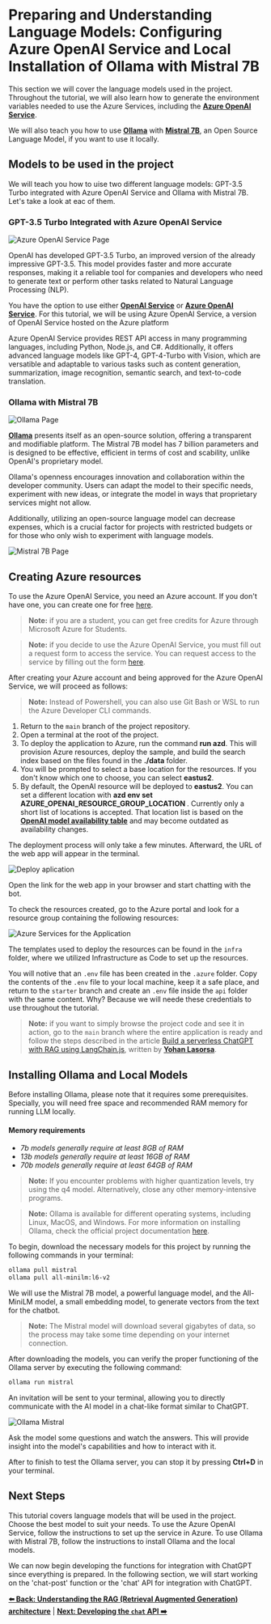 # Preparing and Understanding Language Models: Configuring Azure OpenAI Service and Local Installation of Ollama with Mistral 7B

This section we will cover the language models used in the project. Throughout the tutorial, we will also learn how to generate the environment variables needed to use the Azure Services, including the **[Azure OpenAI Service](https://learn.microsoft.com/azure/ai-services/openai/overview)**.

We will also teach you how to use **[Ollama](https://ollama.com/)** with **[Mistral 7B](https://mistral.ai/)**, an Open Source Language Model, if you want to use it locally.

## Models to be used in the project

We will teach you how to uise two different language models: GPT-3.5 Turbo integrated with Azure OpenAI Service and Ollama with Mistral 7B. Let's take a look at eac of them.

### GPT-3.5 Turbo Integrated with Azure OpenAI Service

![Azure OpenAI Service Page](./images/azure-openai-page.png)

OpenAI has developed GPT-3.5 Turbo, an improved version of the already impressive GPT-3.5. This model provides faster and more accurate responses, making it a reliable tool for companies and developers who need to generate text or perform other tasks related to Natural Language Processing (NLP).

You have the option to use either **[OpenAI Service](https://openai.com/)** or **[Azure OpenAI Service](https://azure.microsoft.com/products/ai-services/openai-service)**. For this tutorial, we will be using Azure OpenAI Service, a version of OpenAI Service hosted on the Azure platform

Azure OpenAI Service provides REST API access in many programming languages, including Python, Node.js, and C#. Additionally, it offers advanced language models like GPT-4, GPT-4-Turbo with Vision, which are versatible and adaptable to various tasks such as content generation, summarization, image recognition, semantic search, and text-to-code translation.

### Ollama with Mistral 7B

![Ollama Page](./images/ollama-page.png)

**[Ollama](https://ollama.com/)** presents itself as an open-source solution, offering a transparent and modifiable platform. The Mistral 7B model has 7 billion parameters and is designed to be effective, efficient in terms of cost and scability, unlike OpenAI's proprietary model.

Ollama's openness encourages innovation and collaboration within the developer community. Users can adapt the model to their specific needs, experiment with new ideas, or integrate the model in ways that proprietary services might not allow.

Additionally, utilizing an open-source language model can decrease expenses, which is a crucial factor for projects with restricted budgets or for those who only wish to experiment with language models.

![Mistral 7B Page](./images/mistral-7b-page.png)

## Creating Azure resources

To use the Azure OpenAI Service, you need an Azure account. If you don't have one, you can create one for free [here](https://azure.microsoft.com/pt-br/free/).

> **Note:** if you are a student, you can get free credits for Azure through Microsoft Azure for Students.

> **Note:** if you decide to use the Azure OpenAI Service, you must fill out a request form to access the service. You can request access to the service by filling out the form [here](https://aka.ms/oaiapply).

After creating your Azure account and being approved for the Azure OpenAI Service, we will proceed as follows:

> **Note:** Instead of Powershell, you can also use Git Bash or WSL to run the Azure Developer CLI commands.

1. Return to the `main` branch of the project repository.
2. Open a terminal at the root of the project.
3. To deploy the application to Azure, run the command **run azd**. This will provision Azure resources, deploy the sample, and build the search index based on the files found in the **./data** folder.
4. You will be prompted to select a base location for the resources. If you don't know which one to choose, you can select **eastus2**.
5. By default, the OpenAI resource will be deployed to **eastus2**. You can set a different location with **azd env set AZURE_OPENAI_RESOURCE_GROUP_LOCATION <location>**. Currently only a short list of locations is accepted. That location list is based on the **[OpenAI model availability table](https://learn.microsoft.com/pt-br/azure/ai-services/openai/concepts/models#standard-deployment-model-availability)** and may become outdated as availability changes.

The deployment process will only take a few minutes. Afterward, the URL of the web app will appear in the terminal.

![Deploy aplication](./images/deployed-app.png)

Open the link for the web app in your browser and start chatting with the bot.

To check the resources created, go to the Azure portal and look for a resource group containing the following resources:

![Azure Services for the Application](./images/services-azure-portal.png)

The templates used to deploy the resources can be found in the `infra` folder, where we utilized Infrastructure as Code to set up the resources.

You will notive that an `.env` file has been created in the `.azure` folder. Copy the contents of the `.env` file to your local machine, keep it a safe place, and return to the `starter` branch and create an `.env` file inside the `api` folder with the same content. Why? Because we will neede these credentials to use throughout the tutorial.

> **Note:** if you want to simply browse the project code and see it in action, go to the `main` branch where the entire application is ready and follow the steps described in the article [Build a serverless ChatGPT with RAG using LangChain.js](https://techcommunity.microsoft.com/t5/apps-on-azure-blog/build-a-serverless-chatgpt-with-rag-using-langchain-js/ba-p/4111041), written by **[Yohan Lasorsa](https://twitter.com/sinedied)**.

## Installing Ollama and Local Models

Before installing Ollama, please note that it requires some prerequisites. Specially, you will need free space and recommended RAM memory for running LLM locally.

#### Memory requirements

- _7b models generally require at least 8GB of RAM_
- _13b models generally require at least 16GB of RAM_
- _70b models generally require at least 64GB of RAM_

> **Note:** If you encounter problems with higher quantization levels, try using the q4 model. Alternatively, close any other memory-intensive programs.

> **Note:** Ollama is available for different operating systems, including Linux, MacOS, and Windows. For more information on installing Ollama, check the official project documentation [here](https://ollama.com/download).

To begin, download the necessary models for this project by running the following commands in your terminal:

```bash
ollama pull mistral
ollama pull all-minilm:l6-v2
```

We will use the Mistral 7B model, a powerful language model, and the All-MiniLM model, a small embedding model, to generate vectors from the text for the chatbot.

> **Note:** The Mistral model will download several gigabytes of data, so the process may take some time depending on your internet connection.

After downloading the models, you can verify the proper functioning of the Ollama server by executing the following command:

```bash
ollama run mistral
```

An invitation will be sent to your terminal, allowing you to directly communicate with the AI model in a chat-like format similar to ChatGPT.

![Ollama Mistral](./images/ollama-mistra-cli.png)

Ask the model some questions and watch the answers. This will provide insight into the model's capabilities and how to interact with it.

After to finish to test the Ollama server, you can stop it by pressing **Ctrl+D** in your terminal.

## Next Steps

This tutorial covers language models that will be used in the project. Choose the best model to suit your needs. To use the Azure OpenAI Service, follow the instructions to set up the service in Azure. To use Ollama with Mistral 7B, follow the instructions to install Ollama and the local models.

We can now begin developing the functions for integration with ChatGPT since everything is prepared. In the following section, we will start working on the 'chat-post' function or the 'chat' API for integration with ChatGPT.

**[⬅️ Back: Understanding the RAG (Retrieval Augmented Generation) architecture](03-understanding-rag.md)** | **[Next: Developing the `chat` API ➡️ ](./05-developing-chat-api.md)**

